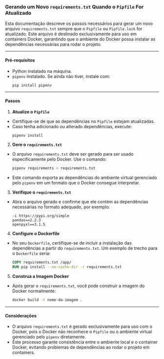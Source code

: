 ### Gerando um Novo `requirements.txt` Quando o `Pipfile` For Atualizado

Esta documentação descreve os passos necessários para gerar um novo arquivo `requirements.txt` sempre que o `Pipfile` ou `Pipfile.lock` for atualizado. Este arquivo é destinado exclusivamente para uso em containers Docker, garantindo que o ambiente do Docker possa instalar as dependências necessárias para rodar o projeto.

---

#### **Pré-requisitos**

- Python instalado na máquina.
- `pipenv` instalado. Se ainda não tiver, instale com:
  ```bash
  pip install pipenv
  ```

---

#### **Passos**

1. **Atualize o `Pipfile`**

- Certifique-se de que as dependências no `Pipfile` estejam atualizadas.
- Caso tenha adicionado ou alterado dependências, execute:
  ```bash
  pipenv install
  ```

2. **Gere o `requirements.txt`**

- O arquivo `requirements.txt` deve ser gerado para ser usado especificamente pelo Docker. Use o comando:
  ```bash
  pipenv requirements > requirements.txt
  ```
- Este comando exporta as dependências do ambiente virtual gerenciado pelo `pipenv` em um formato que o Docker consegue interpretar.

3. **Verifique o `requirements.txt`**

- Abra o arquivo gerado e confirme que ele contém as dependências necessárias no formato adequado, por exemplo:
  ```plaintext
  -i https://pypi.org/simple
  pandas==2.2.3
  openpyxl==3.1.5
  ```

4. **Configure o Dockerfile**

- No seu `Dockerfile`, certifique-se de incluir a instalação das dependências a partir do `requirements.txt`. Um exemplo de trecho para o `Dockerfile` seria:
  ```dockerfile
  COPY requirements.txt /app/
  RUN pip install --no-cache-dir -r requirements.txt
  ```

5. **Construa a Imagem Docker**

- Após gerar o `requirements.txt`, você pode construir a imagem do Docker normalmente:
  ```bash
  docker build -t nome-da-imagem .
  ```

---

#### **Considerações**

- O arquivo `requirements.txt` é gerado exclusivamente para uso com o Docker, pois o Docker não reconhece o `Pipfile` ou o ambiente virtual gerenciado pelo `pipenv` diretamente.
- Este processo garante consistência entre o ambiente local e o container Docker, evitando problemas de dependências ao rodar o projeto em containers.
